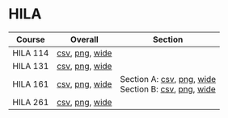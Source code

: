 # HILA

| Course | Overall | Section |
| ------ | ------- | ------- |
| HILA 114 | [csv](https://github.com/UCSD-Historical-Enrollment-Data/2025Fall/blob/main/overall/HILA%20114.csv), [png](https://raw.githubusercontent.com/UCSD-Historical-Enrollment-Data/2025Fall/main/plot_overall/HILA%20114.png), [wide](https://raw.githubusercontent.com/UCSD-Historical-Enrollment-Data/2025Fall/main/plot_overall_wide/HILA%20114.png) |  |
| HILA 131 | [csv](https://github.com/UCSD-Historical-Enrollment-Data/2025Fall/blob/main/overall/HILA%20131.csv), [png](https://raw.githubusercontent.com/UCSD-Historical-Enrollment-Data/2025Fall/main/plot_overall/HILA%20131.png), [wide](https://raw.githubusercontent.com/UCSD-Historical-Enrollment-Data/2025Fall/main/plot_overall_wide/HILA%20131.png) |  |
| HILA 161 | [csv](https://github.com/UCSD-Historical-Enrollment-Data/2025Fall/blob/main/overall/HILA%20161.csv), [png](https://raw.githubusercontent.com/UCSD-Historical-Enrollment-Data/2025Fall/main/plot_overall/HILA%20161.png), [wide](https://raw.githubusercontent.com/UCSD-Historical-Enrollment-Data/2025Fall/main/plot_overall_wide/HILA%20161.png) | Section A: [csv](https://github.com/UCSD-Historical-Enrollment-Data/2025Fall/blob/main/section/HILA%20161_A.csv), [png](https://raw.githubusercontent.com/UCSD-Historical-Enrollment-Data/2025Fall/main/plot_section/HILA%20161_A.png), [wide](https://raw.githubusercontent.com/UCSD-Historical-Enrollment-Data/2025Fall/main/plot_section_wide/HILA%20161_A.png)<br>Section B: [csv](https://github.com/UCSD-Historical-Enrollment-Data/2025Fall/blob/main/section/HILA%20161_B.csv), [png](https://raw.githubusercontent.com/UCSD-Historical-Enrollment-Data/2025Fall/main/plot_section/HILA%20161_B.png), [wide](https://raw.githubusercontent.com/UCSD-Historical-Enrollment-Data/2025Fall/main/plot_section_wide/HILA%20161_B.png) |
| HILA 261 | [csv](https://github.com/UCSD-Historical-Enrollment-Data/2025Fall/blob/main/overall/HILA%20261.csv), [png](https://raw.githubusercontent.com/UCSD-Historical-Enrollment-Data/2025Fall/main/plot_overall/HILA%20261.png), [wide](https://raw.githubusercontent.com/UCSD-Historical-Enrollment-Data/2025Fall/main/plot_overall_wide/HILA%20261.png) |  |
